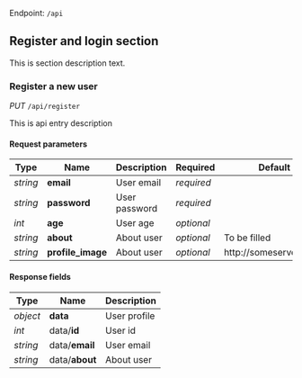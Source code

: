 
Endpoint: `/api`

## Register and login section

This is section description text.

### Register a new user
*PUT* `/api/register`

  This is api entry description

#### Request parameters
|Type|Name|Description|Required|Default value|
|---|---|---|---|---|
|_string_|__email__|User email|_required_||
|_string_|__password__|User password|_required_||
|_int_|__age__|User age|_optional_||
|_string_|__about__|About user|_optional_|To be filled|
|_string_|__profile_image__|About user|_optional_|http://someserver/default.png|

#### Response fields
|Type|Name|Description|
|---|---|---|
|_object_|__data__|User profile|
|_int_|data/__id__|User id|
|_string_|data/__email__|User email|
|_string_|data/__about__|About user|
